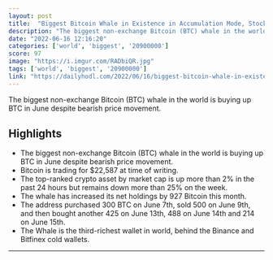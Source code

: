 ```yaml
---
layout: post
title:  "Biggest Bitcoin Whale in Existence in Accumulation Mode, Stockpiles $20,900,000 in BTC"
description: "The biggest non-exchange Bitcoin (BTC) whale in the world is buying up BTC in June despite bearish price movement."
date: "2022-06-16 12:16:20"
categories: ['world', 'biggest', '20900000']
score: 97
image: "https://i.imgur.com/RADbiQR.jpg"
tags: ['world', 'biggest', '20900000']
link: "https://dailyhodl.com/2022/06/16/biggest-bitcoin-whale-in-existence-in-accumulation-mode-stockpiles-20900000-in-btc/"
---
```


The biggest non-exchange Bitcoin (BTC) whale in the world is buying up BTC in June despite bearish price movement.

## Highlights

- The biggest non-exchange Bitcoin (BTC) whale in the world is buying up BTC in June despite bearish price movement.
- Bitcoin is trading for $22,587 at time of writing.
- The top-ranked crypto asset by market cap is up more than 2% in the past 24 hours but remains down more than 25% on the week.
- The whale has increased its net holdings by 927 Bitcoin this month.
- The address purchased 300 BTC on June 7th, sold 500 on June 9th, and then bought another 425 on June 13th, 488 on June 14th and 214 on June 15th.
- The Whale is the third-richest wallet in world, behind the Binance and Bitfinex cold wallets.

---
